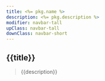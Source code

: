 ```yaml
---
title: <%= pkg.name %>
description: <%= pkg.description %>
modifier: navbar-tall
upClass: navbar-tall
downClass: navbar-short
---
```

## {{title}}

> {{description}}
